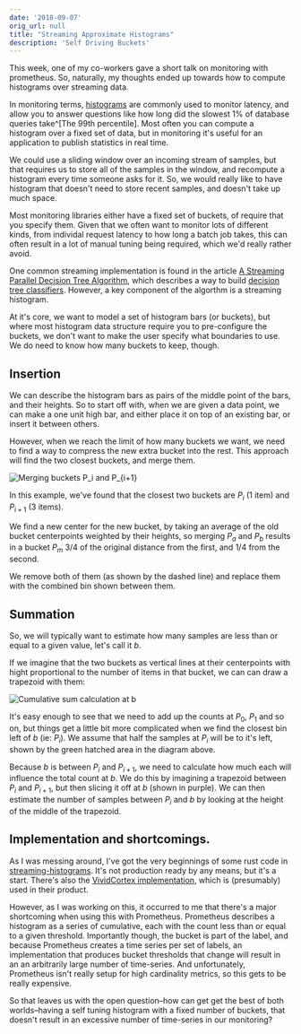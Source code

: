 ```yaml
---
date: '2018-09-07'
orig_url: null
title: "Streaming Approximate Histograms"
description: 'Self Driving Buckets'
---
```


This week, one of my co-workers gave a short talk on monitoring with prometheus. So, naturally, my thoughts ended up towards how to compute histograms over streaming data.<!--more-->

In monitoring terms, [histograms](https://prometheus.io/docs/practices/histograms/) are commonly used to monitor latency, and allow you to answer questions like how long did the slowest 1% of database queries take^[The 99th percentile]. Most often you can compute a histogram over a fixed set of data, but in monitoring it's useful for an application to publish statistics in real time.

We could use a sliding window over an incoming stream of samples, but that requires us to store all of the samples in the window, and recompute a histogram every time someone asks for it. So, we would really like to have histogram that doesn't need to store recent samples, and doesn't take up much space.

Most monitoring libraries either have a fixed set of buckets, of require that you specify them. Given that we often want to monitor lots of different kinds, from individal request latency to how long a batch job takes, this can often result in a lot of manual tuning being required, which we'd really rather avoid.

One common streaming implementation is found in the article [A Streaming Parallel Decision Tree Algorithm](http://jmlr.csail.mit.edu/papers/v11/ben-haim10a.html), which describes a way to build [decision tree classifiers](https://en.wikipedia.org/wiki/Decision_tree_learning). However, a key component of the algorthm is a streaming histogram.

At it's core, we want to model a set of histogram bars (or buckets), but where most histogram data structure require you to pre-configure the buckets, we don't want to make the user specify what boundaries to use. We do need to know how many buckets to keep, though.

## Insertion

We can describe the histogram bars as pairs of the middle point of the bars, and their heights. So to start off with, when we are given a data point, we can make a one unit high bar, and either place it on top of an existing bar, or insert it between others.

However, when we reach the limit of how many buckets we want, we need to find a way to compress the new extra bucket into the rest. This approach will find the two closest buckets, and merge them.

![Merging buckets $P_i$ and $P_{i+1}$](/images/2018-09-07-streaming-histograms/merging.svg)

In this example, we've found that the closest two buckets are $P_i$ (1 item) and $P_{i+1}$ (3 items).

We find a new center for the new bucket, by taking an average of the old bucket centerpoints weighted by their heights, so merging $P_a$ and $P_b$ results in a bucket $P_m$ $3/4$ of the original distance from the first, and $1/4$ from the second.

We remove both of them (as shown by the dashed line) and replace them with the combined bin shown between them.

## Summation

So, we will typically want to estimate how many samples are less than or equal to a given value, let's call it $b$.

If we imagine that the two buckets as vertical lines at their centerpoints with hight proportional to the number of items in that bucket, we can can draw a trapezoid with them:

![Cumulative sum calculation at $b$](/images/2018-09-07-streaming-histograms/binning.svg)

It's easy enough to see that we need to add up the counts at $P_0$, $P_1$ and so on, but things get a little bit more complicated when we find the closest bin left of $b$ (ie: $P_i$). We assume that half the samples at $P_i$ will be to it's left, shown by the green hatched area in the diagram above.

Because $b$ is between $P_i$ and $P_{i+1}$, we need to calculate how much each will influence the total count at $b$. We do this by imagining a trapezoid between $P_i$ and $P_{i+1}$, but then slicing it off at $b$ (shown in purple). We can then estimate the number of samples between $P_i$ and $b$ by looking at the height of the middle of the trapezoid.

## Implementation and shortcomings.

As I was messing around, I've got the very beginnings of some rust code in [streaming-histograms](https://github.com/cstorey/streaming-histograms-rs/blob/master/src/lib.rs). It's not production ready by any means, but it's a start. There's also the [VividCortex implementation](https://www.vividcortex.com/blog/2013/07/08/streaming-approximate-histograms/), which is (presumably) used in their product.

However, as I was working on this, it occurred to me that there's a major shortcoming when using this with Prometheus. Prometheus describes a histogram as a series of cumulative, each with the count less than or equal to a given threshold. Importantly though, the bucket is part of the label, and because Prometheus creates a time series per set of labels, an implementation that produces bucket thresholds that change will result in an an arbitrarily large number of time-series. And unfortunately, Prometheus isn't really setup for high cardinality metrics, so this gets to be really expensive.

So that leaves us with the open question–how can get get the best of both worlds–having a self tuning histogram with a fixed number of buckets, that doesn't result in an excessive number of time-series in our monitoring?
